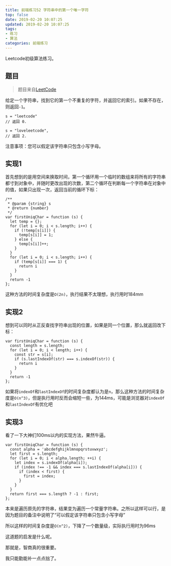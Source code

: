 ```yaml
---
title: 前端练习52 字符串中的第一个唯一字符
top: false
date: 2019-02-20 10:07:25
updated: 2019-02-20 10:07:25
tags:
- 练习
- 算法
categories: 前端练习
---
```


Leetcode初级算法练习。

<!-- more -->

## 题目

> 题目来自[LeetCode](https://leetcode-cn.com/problems/first-unique-character-in-a-string/)

给定一个字符串，找到它的第一个不重复的字符，并返回它的索引。如果不存在，则返回`-1`。


```JS
s = "leetcode"
// 返回 0.

s = "loveleetcode",
// 返回 2.
```
注意事项：您可以假定该字符串只包含小写字母。

## 实现1

首先想到的是用空间来换取时间，第一个循环用一个临时的数组来将所有的字符串都寸到对象中，并随时更改出现的次数，第二个循环在判断每一个字符串在对象中的值，如果只出现一次，返回当前的循环下标：

```JS
/**
 * @param {string} s
 * @return {number}
 */
var firstUniqChar = function (s) {
  let temp = {};
  for (let i = 0; i < s.length; i++) {
    if (!temp[s[i]]) {
      temp[s[i]] = 1;
    } else {
      temp[s[i]]++;
    }
  }
  for (let i = 0; i < s.length; i++) {
    if (temp[s[i]] === 1) {
      return i
    }
  }
  return -1
};
```
这种方法的时间复杂度是`O(2n)`，执行结果不太理想，执行用时184mm

## 实现2

想到可以同时从正反查找字符串出现的位置，如果是同一个位置，那么就返回改下标：

```JS
var firstUniqChar = function (s) {
  const length = s.length;
  for (let i = 0; i < length; i++) {
    const str = s[i];
    if (s.lastIndexOf(str) === s.indexOf(str)) {
      return i
    }
  }
  return -1
};
```
如果将`indexOf`和`lastIndexOf`的时间复杂度都认为是`n`，那么这种方法的时间复杂度是`O(n^3)`，但是执行用时反而会缩短一些，为144ms，可能是浏览器对`indexOf`和`lastIndexOf`有优化吧

## 实现3

看了一下大神们100ms以内的实现方法，果然牛逼。

```JS
var firstUniqChar = function (s) {
  const alpha = 'abcdefghijklmnopqrstuvwxyz';
  let first = s.length;
  for (let i = 0; i < alpha.length; ++i) {
    let index = s.indexOf(alpha[i]);
    if (index !== -1 && index === s.lastIndexOf(alpha[i])) {
      if (index < first) {
        first = index;
      }
    }
  }
  return first === s.length ? -1 : first;
};
```
本来是遍历原先的字符串，结果变为遍历一个常量字符串。之所以这样可以行，是因为题目的备注中说明了“可以假定该字符串只包含小写字母”

所以这样的时间复杂度是`O(n^2)`，下降了一个数量级，实际执行用时为96ms

这道题的启发是什么呢。

那就是，智商真的很重要。

我只能勤能补一点点拙了。
